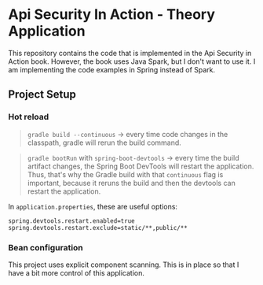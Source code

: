# Api Security In Action - Theory Application

This repository contains the code that is implemented in the Api Security in Action book. However, the book uses Java
Spark, but I don't want to use it. I am implementing the code examples in Spring instead of Spark.

## Project Setup

### Hot reload

> `gradle build --continuous` -> every time code changes in the classpath, gradle will rerun the build command. <br>

> `gradle bootRun` with `spring-boot-devtools` -> every time the build artifact changes, the Spring Boot DevTools will
> restart the application. Thus, that's why the Gradle build with that `continuous` flag is important, because it reruns
> the build and then the devtools can restart the application.

In `application.properties`, these are useful options:

```
spring.devtools.restart.enabled=true
spring.devtools.restart.exclude=static/**,public/**
```

### Bean configuration

This project uses explicit component scanning. This is in place so that I have a bit more control of this application.

